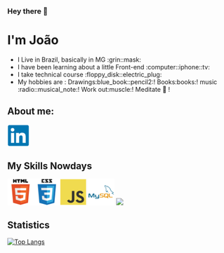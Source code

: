### Hey there 👋
<h1>I'm João</h1>
<ul>
    <li>I Live in Brazil, basically in MG :grin::mask:</li>
    <li>I have been learning about a little Front-end :computer::iphone::tv:</li>
    <li>I take technical course :floppy_disk::electric_plug:</li>
    <li>My hobbies are : Drawings:blue_book::pencil2:!  Books:books:! music :radio::musical_note:! Work out:muscle:! Meditate 🧘 !</li>
</ul>

<h2>About me:</h2>
<a href="https://www.linkedin.com/in/joaog123/"><img width="50px" src="https://raw.githubusercontent.com/devicons/devicon/master/icons/linkedin/linkedin-original.svg"></a>


<h2>My Skills Nowdays</h2>

<img width="60px" src="https://raw.githubusercontent.com/devicons/devicon/master/icons/html5/html5-original-wordmark.svg"><img width="60px" src="https://raw.githubusercontent.com/devicons/devicon/master/icons/css3/css3-original-wordmark.svg"><img width="60px" src="https://raw.githubusercontent.com/devicons/devicon/master/icons/javascript/javascript-original.svg">
<img width="60px" src="https://raw.githubusercontent.com/devicons/devicon/master/icons/mysql/mysql-original-wordmark.svg">
<img width="60px" src="https://cdn.jsdelivr.net/gh/devicons/devicon/icons/bootstrap/bootstrap-plain-wordmark.svg">


<h2>Statistics</h2>

[![Top Langs](https://github-readme-stats.vercel.app/api/top-langs/?username=JoaoG23&langs_count=8)](https://github.com/JoaoG23/github-readme-stats)

